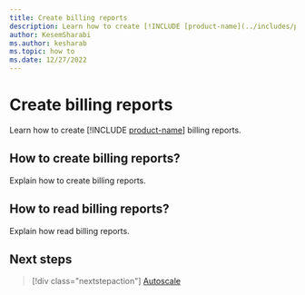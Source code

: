 ```yaml
---
title: Create billing reports
description: Learn how to create [!INCLUDE [product-name](../includes/product-name.md)] billing reports.
author: KesemSharabi
ms.author: kesharab
ms.topic: how to
ms.date: 12/27/2022
---
```


# Create billing reports

Learn how to create [!INCLUDE [product-name](../includes/product-name.md)] billing reports.

## How to create billing reports?

Explain how to create billing reports.

## How to read billing reports?

Explain how read billing reports.

## Next steps

>[!div class="nextstepaction"]
>[Autoscale](autoscale.md)
